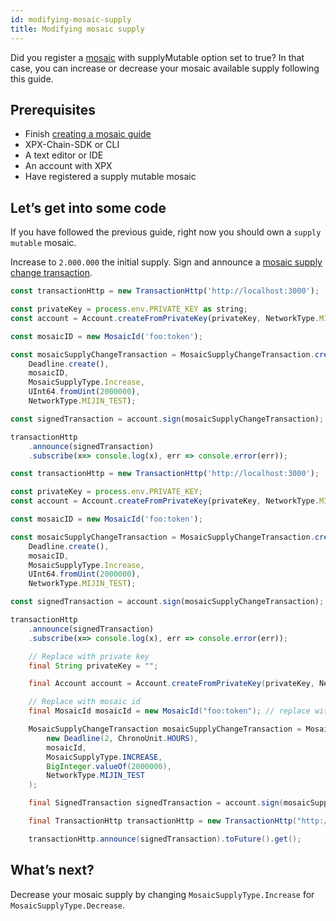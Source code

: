 ```yaml
---
id: modifying-mosaic-supply
title: Modifying mosaic supply
---
```

Did you register a [mosaic](../../built-in-features/mosaic.md) with supplyMutable option set to true? In that case, you can increase or decrease your mosaic available supply following this guide.

## Prerequisites

- Finish [creating a mosaic guide](./creating-a-mosaic.md)
- XPX-Chain-SDK or CLI
- A text editor or IDE
- An account with XPX
- Have registered a supply mutable mosaic

## Let’s get into some code

If you have followed the previous guide, right now you should own a `supply mutable` mosaic.

Increase to `2.000.000` the initial supply. Sign and announce a [mosaic supply change transaction](../../built-in-features/mosaic.md#mosaicsupplychangetransaction).

<!--DOCUSAURUS_CODE_TABS-->
<!--TypeScript-->
```js
const transactionHttp = new TransactionHttp('http://localhost:3000');

const privateKey = process.env.PRIVATE_KEY as string;
const account = Account.createFromPrivateKey(privateKey, NetworkType.MIJIN_TEST);

const mosaicID = new MosaicId('foo:token');

const mosaicSupplyChangeTransaction = MosaicSupplyChangeTransaction.create(
    Deadline.create(),
    mosaicID,
    MosaicSupplyType.Increase,
    UInt64.fromUint(2000000),
    NetworkType.MIJIN_TEST);

const signedTransaction = account.sign(mosaicSupplyChangeTransaction);

transactionHttp
    .announce(signedTransaction)
    .subscribe(x=> console.log(x), err => console.error(err));
```

<!--JavaScript-->
```js
const transactionHttp = new TransactionHttp('http://localhost:3000');

const privateKey = process.env.PRIVATE_KEY;
const account = Account.createFromPrivateKey(privateKey, NetworkType.MIJIN_TEST);

const mosaicID = new MosaicId('foo:token');

const mosaicSupplyChangeTransaction = MosaicSupplyChangeTransaction.create(
    Deadline.create(),
    mosaicID,
    MosaicSupplyType.Increase,
    UInt64.fromUint(2000000),
    NetworkType.MIJIN_TEST);

const signedTransaction = account.sign(mosaicSupplyChangeTransaction);

transactionHttp
    .announce(signedTransaction)
    .subscribe(x=> console.log(x), err => console.error(err));
```

<!--Java-->
```java
    // Replace with private key
    final String privateKey = "";

    final Account account = Account.createFromPrivateKey(privateKey, NetworkType.MIJIN_TEST);

    // Replace with mosaic id
    final MosaicId mosaicId = new MosaicId("foo:token"); // replace with mosaic full name

    MosaicSupplyChangeTransaction mosaicSupplyChangeTransaction = MosaicSupplyChangeTransaction.create(
        new Deadline(2, ChronoUnit.HOURS),
        mosaicId,
        MosaicSupplyType.INCREASE,
        BigInteger.valueOf(2000000),
        NetworkType.MIJIN_TEST
    );

    final SignedTransaction signedTransaction = account.sign(mosaicSupplyChangeTransaction);

    final TransactionHttp transactionHttp = new TransactionHttp("http://localhost:3000");

    transactionHttp.announce(signedTransaction).toFuture().get();
```
<!--END_DOCUSAURUS_CODE_TABS-->

## What’s next?

Decrease your mosaic supply by changing `MosaicSupplyType.Increase` for `MosaicSupplyType.Decrease`.

